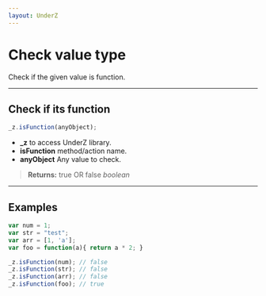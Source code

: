 ```yaml
---
layout: UnderZ
---
```

# Check value type
Check if the given value is function.


***


## Check if its function
```js
_z.isFunction(anyObject);
```

* **_z** to access UnderZ library.
* **isFunction** method/action name.
* **anyObject** Any value to check.

> **Returns:** true OR false _boolean_


***


## Examples

```js 
var num = 1;
var str = "test";
var arr = [1, 'a'];
var foo = function(a){ return a * 2; }

_z.isFunction(num); // false
_z.isFunction(str); // false
_z.isFunction(arr); // false
_z.isFunction(foo); // true
``` 
